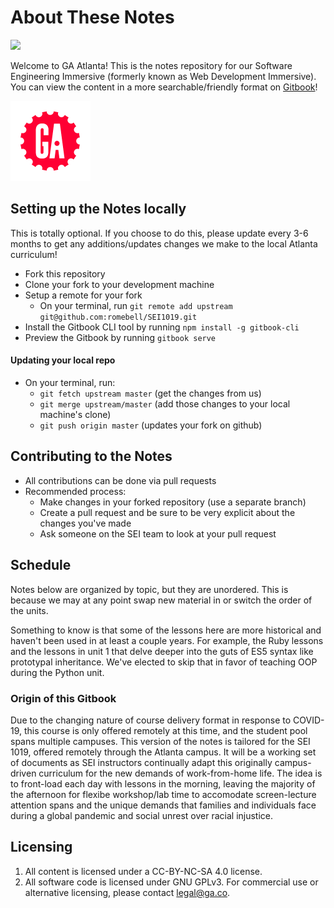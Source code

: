 # About These Notes

![](https://res.cloudinary.com/briezh/image/upload/v1539805526/spaceneedle_ga_sea_ykjk40.jpg)

Welcome to GA Atlanta! This is the notes repository for our Software Engineering Immersive \(formerly known as Web Development Immersive\). You can view the content in a more searchable/friendly format on [Gitbook](https://tmdarneille.gitbook.io/sei-ga-sea/)!

![GA Logo](.gitbook/assets/ga_cog.png)

## Setting up the Notes locally

This is totally optional. If you choose to do this, please update every 3-6 months to get any additions/updates changes we make to the local Atlanta curriculum!

* Fork this repository
* Clone your fork to your development machine
* Setup a remote for your fork
  * On your terminal, run `git remote add upstream git@github.com:romebell/SEI1019.git`
* Install the Gitbook CLI tool by running `npm install -g gitbook-cli`
* Preview the Gitbook by running `gitbook serve`

#### Updating your local repo

* On your terminal, run:
  * `git fetch upstream master` \(get the changes from us\)
  * `git merge upstream/master` \(add those changes to your local machine's clone\)
  * `git push origin master` \(updates your fork on github\)

## Contributing to the Notes

* All contributions can be done via pull requests
* Recommended process:
  * Make changes in your forked repository \(use a separate branch\)
  * Create a pull request and be sure to be very explicit about the changes you've made
  * Ask someone on the SEI team to look at your pull request

## Schedule

Notes below are organized by topic, but they are unordered. This is because we may at any point swap new material in or switch the order of the units.

Something to know is that some of the lessons here are more historical and haven't been used in at least a couple years. For example, the Ruby lessons and the lessons in unit 1 that delve deeper into the guts of ES5 syntax like prototypal inheritance. We've elected to skip that in favor of teaching OOP during the Python unit.

### Origin of this Gitbook

Due to the changing nature of course delivery format in response to COVID-19, this course is only offered remotely at this time, and the student pool spans multiple campuses. This version of the notes is tailored for the SEI 1019, offered remotely through the Atlanta campus. It will be a working set of documents as SEI instructors continually adapt this originally campus-driven curriculum for the new demands of work-from-home life. The idea is to front-load each day with lessons in the morning, leaving the majority of the afternoon for flexibe workshop/lab time to accomodate screen-lecture attention spans and the unique demands that families and individuals face during a global pandemic and social unrest over racial injustice.

## Licensing

1. All content is licensed under a CC-BY-NC-SA 4.0 license.
2. All software code is licensed under GNU GPLv3. For commercial use or alternative licensing, please contact legal@ga.co.

